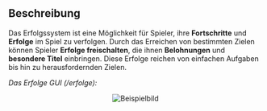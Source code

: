 
‎‎‎

## **Beschreibung‎‎**

Das Erfolgssystem ist eine Möglichkeit für Spieler, ihre **Fortschritte** und **Erfolge** im Spiel zu verfolgen. Durch das Erreichen von bestimmten Zielen können Spieler **Erfolge freischalten**, die ihnen **Belohnungen** und **besondere Titel** einbringen. Diese Erfolge reichen von einfachen Aufgaben bis hin zu herausfordernden Zielen.


*Das Erfolge GUI (/erfolge):*

<center><img src="https://resources.transientcodes.de/material/wiki/advancementgui.png" alt="Beispielbild"></center>
